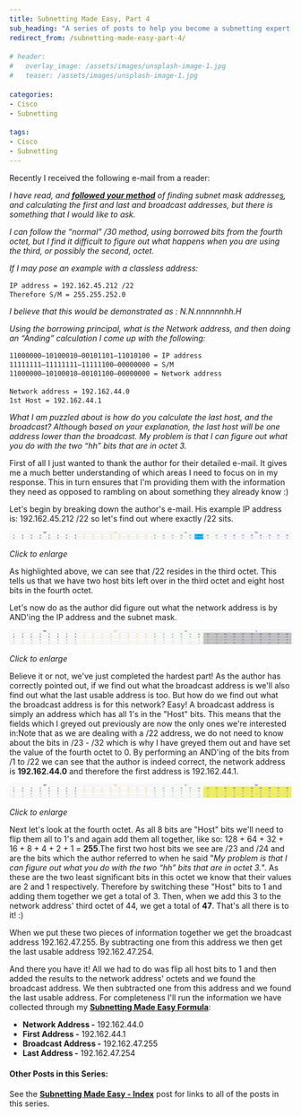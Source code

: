 ```yaml
---
title: Subnetting Made Easy, Part 4
sub_heading: "A series of posts to help you become a subnetting expert!"
redirect_from: /subnetting-made-easy-part-4/

# header:
#   overlay_image: /assets/images/unsplash-image-1.jpg
#   teaser: /assets/images/unsplash-image-1.jpg

categories:
- Cisco
- Subnetting

tags:
- Cisco
- Subnetting
---
```

Recently I received the following e-mail from a reader:

_I have read, and [**followed your method**](/subnetting-made-easy-index/) of finding subnet mask addresse[s](/subnetting-made-easy-index/), and calculating the first and last and broadcast addresses, but there is something that I would like to ask._

_I can follow the “normal” /30 method, using borrowed bits from the fourth octet, but I find it difficult to figure out what happens when you are using the third, or possibly the second, octet._

_If I may pose an example with a classless address:_

```
IP address = 192.162.45.212 /22
Therefore S/M = 255.255.252.0
```

_I believe that this would be demonstrated as : N.N.nnnnnnhh.H_

_Using the borrowing principal, what is the Network address, and then doing an “Anding” calculation I come up with the following:_

```
11000000—10100010—00101101—11010100 = IP address
11111111—11111111—11111100—00000000 = S/M
11000000—10100010—00101100—00000000 = Network address

Network address = 192.162.44.0
1st Host = 192.162.44.1
```

_What I am puzzled about is how do you calculate the last host, and the broadcast? Although based on your explanation, the last host will be one address lower than the broadcast. My problem is that I can figure out what you do with the two “hh” bits that are in octet 3._

First of all I just wanted to thank the author for their detailed e-mail. It gives me a much better understanding of which areas I need to focus on in my response. This in turn ensures that I'm providing them with the information they need as opposed to rambling on about something they already know :)

Let's begin by breaking down the author's e-mail. His example IP address is: 192.162.45.212 /22 so let's find out where exactly /22 sits.

[![table1](/assets/2015/10/table1.png)](/assets/2015/10/table1.png)

_Click to enlarge_

As highlighted above, we can see that /22 resides in the third octet. This tells us that we have two host bits left over in the third octet and eight host bits in the fourth octet.

Let's now do as the author did figure out what the network address is by AND'ing the IP address and the subnet mask.

[![table2](/assets/2015/10/table2-1.png)](/assets/2015/10/table2-1.png)

_Click to enlarge_

Believe it or not, we've just completed the hardest part! As the author has correctly pointed out, if we find out what the broadcast address is we'll also find out what the last usable address is too. But how do we find out what the broadcast address is for this network? Easy! A broadcast address is simply an address which has all 1's in the "Host" bits. This means that the fields which I greyed out previously are now the only ones we're interested in:Note that as we are dealing with a /22 address, we do not need to know about the bits in /23 - /32 which is why I have greyed them out and have set the value of the fourth octet to 0. By performing an AND'ing of the bits from /1 to /22 we can see that the author is indeed correct, the network address is **192.162.44.0** and therefore the first address is 192.162.44.1.

[![table](/assets/2015/10/table.png)](/assets/2015/10/table.png)

_Click to enlarge_

Next let's look at the fourth octet. As all 8 bits are "Host" bits we'll need to flip them all to 1's and again add them all together, like so: 128 + 64 + 32 + 16 + 8 + 4 + 2 + 1 = **255**.The first two host bits we see are /23 and /24 and are the bits which the author referred to when he said "_My problem is that I can figure out what you do with the two “hh” bits that are in octet 3._". As these are the two least significant bits in this octet we know that their values are 2 and 1 respectively. Therefore by switching these "Host" bits to 1 and adding them together we get a total of 3. Then, when we add this 3 to the network address' third octet of 44, we get a total of **47**. That's all there is to it! :)

When we put these two pieces of information together we get the broadcast address 192.162.47.255. By subtracting one from this address we then get the last usable address 192.162.47.254.

And there you have it! All we had to do was flip all host bits to 1 and then added the results to the network address' octets and we found the broadcast address. We then subtracted one from this address and we found the last usable address. For completeness I'll run the information we have collected through my [**Subnetting Made Easy Formula**](/subnetting-made-easy-formula/):

*   **Network Address -** 192.162.44.0
*   **First Address -** 192.162.44.1
*   **Broadcast Address -** 192.162.47.255
*   **Last Address -** 192.162.47.254

#### Other Posts in this Series:

See the **[Subnetting Made Easy - Index](/subnetting-made-easy-index/)** post for links to all of the posts in this series.